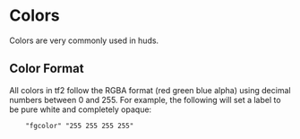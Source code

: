 # Colors

Colors are very commonly used in huds.

## Color Format

All colors in tf2 follow the RGBA format (red green blue alpha) using decimal numbers between 0 and 255. For example, the following will set a label to be pure white and completely opaque:
```
	"fgcolor" "255 255 255 255"
```